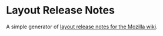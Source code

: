 # Layout Release Notes

A simple generator of [layout release notes for the Mozilla wiki](https://wiki.mozilla.org/Platform/Layout/ReleaseNotes/).
